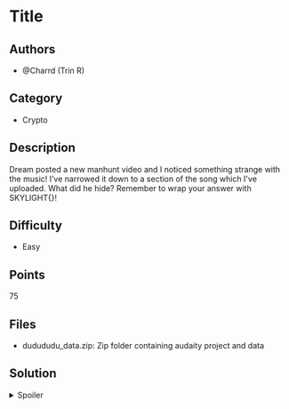 # Title

## Authors
- @Charrd (Trin R)

## Category
- Crypto

## Description
Dream posted a new manhunt video and I noticed something strange with the music! I’ve narrowed it down to a section of the song which I've uploaded. What did he hide? Remember to wrap your answer with SKYLIGHT{}!

## Difficulty
- Easy

## Points
75

## Files
- dudududu_data.zip: Zip folder containing audaity project and data

## Solution
<details>
<summary>Spoiler</summary>

### Idea
Audio morse code

### Walkthrough
1. Zoom in all the way at the beginning of the audacity project where there is a strange blip of audio
2. Take note of the lines - each line up is a '-', each line down is '.', each gap of length 1 is a gap between letters and each gap of length 2 is a gap between words
3. Once you've transcribed the morse code translate it and add underscores inbetween each word.

### Flag
`SKYLIGHT{Y0U_WON_THE_M@NHUNT!}`
</details>
